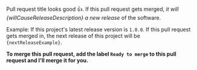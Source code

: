Pull request title looks good 👍. If this pull request gets merged, _it will {willCauseReleaseDescription} a new release_ of the software.

Example: If this project's latest release version is `1.0.0`. If this pull request gets merged in, the next release of this project will be `{nextReleaseExample}`.

**To merge this pull request, add the label `Ready to merge` to this pull request and I'll merge it for you.**
